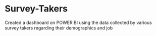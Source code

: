 # Survey-Takers
Created a dashboard on POWER BI using the data collected by various survey takers regarding their demographics and job
